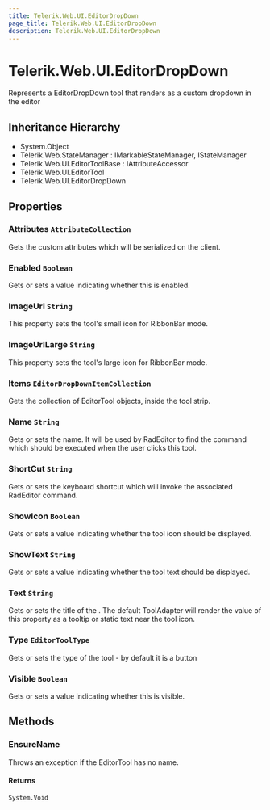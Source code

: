 ```yaml
---
title: Telerik.Web.UI.EditorDropDown
page_title: Telerik.Web.UI.EditorDropDown
description: Telerik.Web.UI.EditorDropDown
---
```


# Telerik.Web.UI.EditorDropDown

Represents a EditorDropDown tool that renders as a custom dropdown in the editor

## Inheritance Hierarchy

* System.Object
* Telerik.Web.StateManager : IMarkableStateManager, IStateManager
* Telerik.Web.UI.EditorToolBase : IAttributeAccessor
* Telerik.Web.UI.EditorTool
* Telerik.Web.UI.EditorDropDown

## Properties

###  Attributes `AttributeCollection`

Gets the custom attributes which will be serialized on the client.

###  Enabled `Boolean`

Gets or sets a value indicating whether this  is enabled.

###  ImageUrl `String`

This property sets the tool's small icon for RibbonBar mode.

###  ImageUrlLarge `String`

This property sets the tool's large icon for RibbonBar mode.

###  Items `EditorDropDownItemCollection`

Gets the collection of EditorTool objects, inside the tool strip.

###  Name `String`

Gets or sets the  name. It will be used by RadEditor to find
            the command which should be executed when the user clicks this tool.

###  ShortCut `String`

Gets or sets the keyboard shortcut which will invoke the associated
            RadEditor command.

###  ShowIcon `Boolean`

Gets or sets a value indicating whether the tool icon should be displayed.

###  ShowText `String`

Gets or sets a value indicating whether the tool text should be displayed.

###  Text `String`

Gets or sets the title of the . The default ToolAdapter will
            render the value of this property as a tooltip or static text near the
            tool icon.

###  Type `EditorToolType`

Gets or sets the type of the tool - by default it is a button

###  Visible `Boolean`

Gets or sets a value indicating whether this  is visible.

## Methods

###  EnsureName

Throws an exception if the EditorTool has no name.

#### Returns

`System.Void` 

